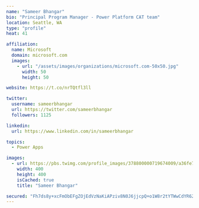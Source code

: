 ```yaml
---
name: "Sameer Bhangar"
bio: "Principal Program Manager - Power Platform CAT team"
location: Seattle, WA
type: "profile"
heat: 41

affiliation:
  name: Microsoft
  domain: microsoft.com
  images:
    - url: "/assets/images/organizations/microsoft.com-50x50.jpg"
      width: 50
      height: 50

website: https://t.co/nrTQtfl3ll

twitter:
  username: sameerbhangar
  url: https://twitter.com/sameerbhangar
  followers: 1125

linkedin:
  url: https://www.linkedin.com/in/sameerbhangar

topics:
  - Power Apps

images:
  - url: https://pbs.twimg.com/profile_images/378800000719674009/a36fe7ddfab1778b76e5793772e43798_400x400.jpeg
    width: 400
    height: 400
    isCached: true
    title: "Sameer Bhangar"

secured: "Fh7ds8y+xcFmObEFgZOjEdVzNaKiAPziv8N0J6jjcpQ+o1W8r2tYTWwCdYR622qohvCkEyoHI1ptxp+K31i420lYRhUmtCFHLvaz3bqvpPmZxNGbyo+6hwNUTpkmC3lVoVQdePKkqfQHk7jVPPuCLYI3FHbh1Y4nuITWdfAAqIazQ03R8Y82nL/5pdPfwZm37mdUFt6R49d2LTM/uYfgF2PAKE+sQRVavC6VYbJlDu+RPuqgXHUdtQzTrlUOGexYX9mUVvPkBMh345VUTTF9zhCLkZ0pZZNfBMl+6a+o52tX+uHCfN1o4VqB4O1cHVX9dR6wt96EykcPnG7gJqN36sVwCdqcDq56Bs+QRE0loIxvN9orx+oV8virWuxNNKa1oaiwftGbTbqr7qmf1+ZAy3stK1Y13aIg68VT+lwHuNI=;dUZLhwSBt14SZtC/kpnb9Q=="
---
```


